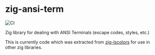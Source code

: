 # zig-ansi-term

![CI](https://github.com/ziglibs/zig-ansi-term/workflows/CI/badge.svg)

Zig library for dealing with ANSI Terminals (escape codes, styles, etc.)

This is currently code which was extracted from
[zig-lscolors](https://github.com/ziglibs/zig-lscolors) for use in
other zig libraries.
